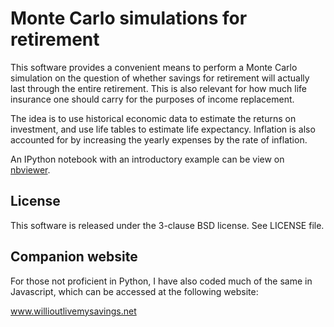 # Monte Carlo simulations for retirement

This software provides a convenient means to perform
a Monte Carlo simulation on the question of whether 
savings for retirement will actually last through 
the entire retirement. This is also relevant for how 
much life insurance one should carry for the purposes
of income replacement.

The idea is to use historical economic data to estimate the
returns on investment, and use life tables to estimate life
expectancy. Inflation is also accounted for by increasing the
yearly expenses by the rate of inflation.

An IPython notebook with an introductory example can be view on 
[nbviewer](http://nbviewer.ipython.org/github/jhykes/retirement-mc/blob/master/retirement_mc.ipynb).

## License

This software is released under the 3-clause BSD license.
See LICENSE file.

## Companion website

For those not proficient in Python, I have also coded much of the
same in Javascript, which can be accessed at the following website:

www.willioutlivemysavings.net
